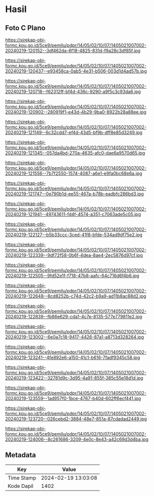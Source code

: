 # Hasil

## Foto C Plano

https://sirekap-obj-formc.kpu.go.id/5ce9/pemilu/pdpr/14/05/02/10/07/1405021007002-20240219-120152--3df462da-6f18-4825-831d-f9a28c3df85f.jpg

https://sirekap-obj-formc.kpu.go.id/5ce9/pemilu/pdpr/14/05/02/10/07/1405021007002-20240219-120437--e93458ca-0ab5-4e31-b506-003d1d4ad57b.jpg

https://sirekap-obj-formc.kpu.go.id/5ce9/pemilu/pdpr/14/05/02/10/07/1405021007002-20240219-120718--f62312ff-bf4d-436c-9290-a9f5c3c93da6.jpg

https://sirekap-obj-formc.kpu.go.id/5ce9/pemilu/pdpr/14/05/02/10/07/1405021007002-20240219-120902--280919f1-e43d-4b29-9ba0-8922b28a88ee.jpg

https://sirekap-obj-formc.kpu.go.id/5ce9/pemilu/pdpr/14/05/02/10/07/1405021007002-20240219-121149--6c32cdd7-ef4d-43d5-bf9b-dff8e85d3249.jpg

https://sirekap-obj-formc.kpu.go.id/5ce9/pemilu/pdpr/14/05/02/10/07/1405021007002-20240219-121345--057da4bd-270a-4635-afc0-dae6a9570d65.jpg

https://sirekap-obj-formc.kpu.go.id/5ce9/pemilu/pdpr/14/05/02/10/07/1405021007002-20240219-121556--7b7f2550-1574-4087-a6e1-e9fa0bc68e6a.jpg

https://sirekap-obj-formc.kpu.go.id/5ce9/pemilu/pdpr/14/05/02/10/07/1405021007002-20240219-121747--0e790b1d-ee55-467a-b78b-eadbfc286bd3.jpg

https://sirekap-obj-formc.kpu.go.id/5ce9/pemilu/pdpr/14/05/02/10/07/1405021007002-20240219-121941--49743611-fd4f-4574-a351-c7063ade5c05.jpg

https://sirekap-obj-formc.kpu.go.id/5ce9/pemilu/pdpr/14/05/02/10/07/1405021007002-20240219-122127--b5b33ccc-3ced-41f8-bfde-534ad9df75e2.jpg

https://sirekap-obj-formc.kpu.go.id/5ce9/pemilu/pdpr/14/05/02/10/07/1405021007002-20240219-122339--9df72f58-0b6f-4dea-8ae4-2ec5876d97cf.jpg

https://sirekap-obj-formc.kpu.go.id/5ce9/pemilu/pdpr/14/05/02/10/07/1405021007002-20240219-122505--9fd52e1f-f718-47b8-aafc-64c716d6f4b6.jpg

https://sirekap-obj-formc.kpu.go.id/5ce9/pemilu/pdpr/14/05/02/10/07/1405021007002-20240219-122648--8cd8252b-c74d-42c2-b9a9-ad11b8ac88d2.jpg

https://sirekap-obj-formc.kpu.go.id/5ce9/pemilu/pdpr/14/05/02/10/07/1405021007002-20240219-122839--fb86e629-cda1-4c7e-8135-577e779811e2.jpg

https://sirekap-obj-formc.kpu.go.id/5ce9/pemilu/pdpr/14/05/02/10/07/1405021007002-20240219-123002--6e0a7c18-9417-4426-87a1-a8713d328264.jpg

https://sirekap-obj-formc.kpu.go.id/5ce9/pemilu/pdpr/14/05/02/10/07/1405021007002-20240219-123241--4fe892e6-a150-41c1-b616-7fadf9345c58.jpg

https://sirekap-obj-formc.kpu.go.id/5ce9/pemilu/pdpr/14/05/02/10/07/1405021007002-20240219-123422--32781d9c-3d95-4a91-855f-385c55e18d1d.jpg

https://sirekap-obj-formc.kpu.go.id/5ce9/pemilu/pdpr/14/05/02/10/07/1405021007002-20240219-123559--1ad957f0-1bce-4767-b40d-602ff6ecf441.jpg

https://sirekap-obj-formc.kpu.go.id/5ce9/pemilu/pdpr/14/05/02/10/07/1405021007002-20240219-123720--026cebd2-3884-48e7-851a-87cdadad2449.jpg

https://sirekap-obj-formc.kpu.go.id/5ce9/pemilu/pdpr/14/05/02/10/07/1405021007002-20240219-124006--8c261686-3209-4e0c-8e43-a42c69d3d4ba.jpg


## Metadata

| Key        | Value               |
| ---------- | ------------------- |
| Time Stamp | 2024-02-19 13:03:08 |
| Kode Dapil | 1402                |



